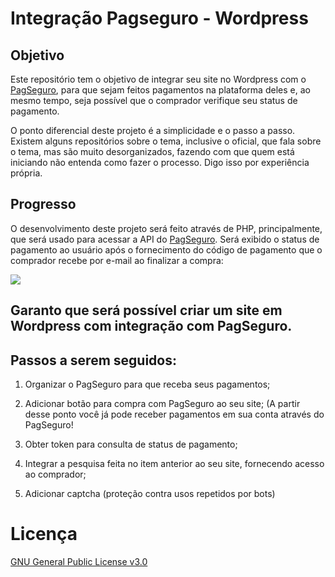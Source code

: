 ﻿# Integração Pagseguro - Wordpress

## Objetivo
Este repositório tem o objetivo de integrar seu site no Wordpress com o [PagSeguro](https://pagseguro.uol.com.br/), para que sejam feitos pagamentos na plataforma deles e, ao mesmo tempo, seja possível que o comprador verifique seu status de pagamento.

O ponto diferencial deste projeto é a simplicidade e o passo a passo. Existem alguns repositórios sobre o tema, inclusive o oficial, que fala sobre o tema, mas são muito desorganizados, fazendo com que quem está iniciando não entenda como fazer o processo. Digo isso por experiência própria.

## Progresso
O desenvolvimento deste projeto será feito através de PHP, principalmente, que será usado para acessar a API do [PagSeguro](https://pagseguro.uol.com.br/). Será exibido o status de pagamento ao usuário após o fornecimento do código de pagamento que o comprador recebe por e-mail ao finalizar a compra:

![](https://github.com/andreszlima/phPagseguro/blob/master/C%C3%B3digo.png)

## Garanto que será possível criar um site em Wordpress com integração com PagSeguro.
## Passos a serem seguidos:
1. Organizar o PagSeguro para que receba seus pagamentos;

2. Adicionar botão para compra com PagSeguro ao seu site; (A partir desse ponto você já pode receber pagamentos em sua conta através do PagSeguro!

3. Obter token para consulta de status de pagamento;

4. Integrar a pesquisa feita no item anterior ao seu site, fornecendo acesso ao comprador;

5. Adicionar captcha (proteção contra usos repetidos por bots)

# Licença

[GNU General Public License v3.0](https://github.com/andreszlima/phPagseguro/blob/master/LICENSE.txt)
